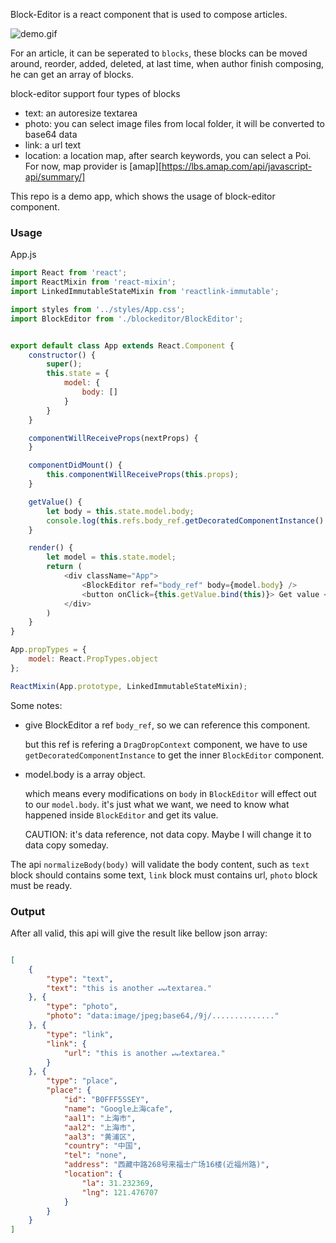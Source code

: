 Block-Editor is a react component that is used to compose articles.

![demo.gif](./demo.gif "Demo of BlockEditor usage")

For an article, it can be seperated to `blocks`, these blocks can be moved around, reorder, added, deleted,
at last time, when author finish composing, he can get an array of blocks.

block-editor support four types of blocks

* text: an autoresize textarea
* photo: you can select image files from local folder, it will be converted to base64 data
* link: a url text
* location: a location map, after search keywords, you can select a Poi. For now, map provider is [amap][https://lbs.amap.com/api/javascript-api/summary/]

This repo is a demo app, which shows the usage of block-editor component.

### Usage

App.js

``` javascript
import React from 'react';
import ReactMixin from 'react-mixin';
import LinkedImmutableStateMixin from 'reactlink-immutable';

import styles from '../styles/App.css';
import BlockEditor from './blockeditor/BlockEditor';


export default class App extends React.Component {
    constructor() {
        super();
        this.state = {
            model: {
                body: []
            }
        }
    }

    componentWillReceiveProps(nextProps) {
    }

    componentDidMount() {
        this.componentWillReceiveProps(this.props);
    }

    getValue() {
        let body = this.state.model.body;
        console.log(this.refs.body_ref.getDecoratedComponentInstance().normalizeBody(body));
    }

    render() {
        let model = this.state.model;
        return (
            <div className="App">
                <BlockEditor ref="body_ref" body={model.body} />
                <button onClick={this.getValue.bind(this)}> Get value </button>
            </div>
        )
    }
}

App.propTypes = {
    model: React.PropTypes.object
};

ReactMixin(App.prototype, LinkedImmutableStateMixin);

```

Some notes:

* give BlockEditor a ref `body_ref`, so we can reference this component.

    but this ref is refering a `DragDropContext` component,
    we have to use `getDecoratedComponentInstance` to get the inner `BlockEditor` component.

* model.body is a array object.

    which means every modifications on `body` in `BlockEditor` will effect out to our `model.body`.
    it's just what we want, we need to know what happened inside `BlockEditor` and get its value.

    CAUTION: it's data reference, not data copy. Maybe I will change it to data copy someday.

The api `normalizeBody(body)` will validate the body content, such as `text` block should contains some text,
`link` block must contains url, `photo` block must be ready.

### Output

After all valid, this api will give the result like bellow json array:

```json

[
    {
        "type": "text",
        "text": "this is another ↵↵textarea."
    }, {
        "type": "photo",
        "photo": "data:image/jpeg;base64,/9j/.............."
    }, {
        "type": "link",
        "link": {
            "url": "this is another ↵↵textarea."
        }
    }, {
        "type": "place",
        "place": {
            "id": "B0FFF5SSEY",
            "name": "Google上海cafe",
            "aal1": "上海市",
            "aal2": "上海市",
            "aal3": "黄浦区",
            "country": "中国",
            "tel": "none",
            "address": "西藏中路268号来福士广场16楼(近福州路)",
            "location": {
                "la": 31.232369,
                "lng": 121.476707
            }
        }
    }
]

```
